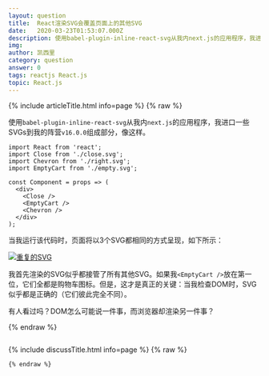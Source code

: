 ```yaml
---
layout: question
title:  React渲染SVG会覆盖页面上的其他SVG
date:   2020-03-23T01:53:07.000Z
description: 使用babel-plugin-inline-react-svg从我内next.js的应用程序，我进口一些SVGs到我的阵营v16.0.0组成部分，像这样。...
img: 
author: 凯西里
category: question
answer: 0
tags: reactjs React.js
topic: React.js
---
```

<div class="article-root">
  <div class="article">
    {% include articleTitle.html info=page %}
    {% raw %}
    <div class="article-content"><p><font style="vertical-align: inherit;"><font style="vertical-align: inherit;">使用</font></font><code>babel-plugin-inline-react-svg</code><font style="vertical-align: inherit;"><font style="vertical-align: inherit;">从我内</font></font><code>next.js</code><font style="vertical-align: inherit;"><font style="vertical-align: inherit;">的应用程序，我进口一些SVGs到我的阵营</font></font><code>v16.0.0</code><font style="vertical-align: inherit;"><font style="vertical-align: inherit;">组成部分，像这样。</font></font></p>

<pre><code>import React from 'react';<font></font>
import Close from './close.svg';<font></font>
import Chevron from './right.svg';<font></font>
import EmptyCart from './empty.svg';<font></font>
<font></font>
const Component = props =&gt; (<font></font>
  &lt;div&gt;<font></font>
    &lt;Close /&gt;<font></font>
    &lt;EmptyCart /&gt;<font></font>
    &lt;Chevron /&gt;<font></font>
  &lt;/div&gt;<font></font>
);<font></font>
</code></pre>

<p><font style="vertical-align: inherit;"><font style="vertical-align: inherit;">当我运行该代码时，页面将以3个SVG都相同的方式呈现，如下所示：</font></font></p>

<p><a href="https://www.samyoc.com//uploads/users/9529/images/thumbnails/1584928260275.png" data-src="https://www.samyoc.com//uploads/users/9529/images/1584928260275.png" rel="noreferrer"><img src="https://i.stack.imgur.com/eqnhF.png" alt="重复的SVG"></a></p>

<p><font style="vertical-align: inherit;"><font style="vertical-align: inherit;">我首先渲染的SVG似乎都接管了所有其他SVG。</font><font style="vertical-align: inherit;">如果我</font></font><code>&lt;EmptyCart /&gt;</code><font style="vertical-align: inherit;"><font style="vertical-align: inherit;">放在第一位，它们全都是购物车图标。</font><font style="vertical-align: inherit;">但是，这才是真正的关键：当我检查DOM时，SVG似乎都是正确的（它们彼此完全不同）。</font></font></p>

<p><font style="vertical-align: inherit;"><font style="vertical-align: inherit;">有人看过吗？</font><font style="vertical-align: inherit;">DOM怎么可能说一件事，而浏览器却渲染另一件事？</font></font></p></div>
    {% endraw %}
  </div>
  <p style="height: 0;width:0;overflow: hidden;"> 第2624篇《React渲染SVG会覆盖页面上的其他SVG》来自Winter(https://github.com/aiyld/aiyld.github.io)的站点</p>
  <div class="discuss-wrapper">
    {% include discussTitle.html info=page %}
    {% raw %}
    
    {% endraw %}
  </div>
<div>
